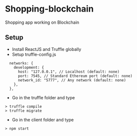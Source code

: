 # Shopping-blockchain

Shopping app working on Blockchain 

## Setup

- Install ReactJS and Truffle globally
- Setup truffle-config.js
```
  networks: {
    development: {
      host: "127.0.0.1", // Localhost (default: none)
      port: 7545, // Standard Ethereum port (default: none)
      network_id: "5777", // Any network (default: none)
    },
  },
```
- Go in the truffle folder and type
```
> truffle compile
> truffle migrate
```
- Go in the client folder and type
```
> npm start
```
